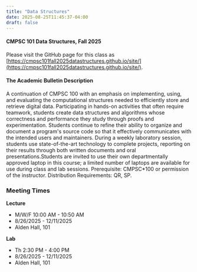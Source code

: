 ```yaml
---
title: "Data Structures"
date: 2025-08-25T11:45:37-04:00
draft: false
---
```


#### CMPSC 101 Data Structures, Fall 2025

Please visit the GitHub page for this class as [https://cmpsc101fall2025datastructures.github.io/site/](https://cmpsc101fall2025datastructures.github.io/site/).

#### The Academic Bulletin Description

A continuation of CMPSC 100 with an emphasis on implementing, using, and evaluating the computational structures needed to efficiently store and retrieve digital data. Participating in hands-on activities that often require teamwork, students create data structures and algorithms whose correctness and performance they study through proofs and experimentation. Students continue to refine their ability to organize and document a program's source code so that it effectively communicates with the intended users and maintainers. During a weekly laboratory session, students use state-of-the-art technology to complete projects, reporting on their results through both written documents and oral presentations.Students are invited to use their own departmentally approved laptop in this course; a limited number of laptops are available for use during class and lab sessions. Prerequisite: CMPSC*100 or permission of the instructor. Distribution Requirements: QR, SP.

### Meeting Times

**Lecture**
+ M/W/F 10:00 AM - 10:50 AM
+ 8/26/2025 - 12/11/2025
+ Alden Hall, 101

**Lab**
+ Th 2:30 PM - 4:00 PM
+ 8/26/2025 - 12/11/2025
+ Alden Hall, 101
